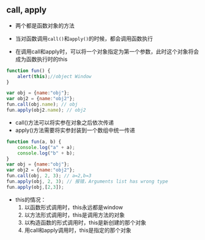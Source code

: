 ﻿## call, apply
- 两个都是函数对象的方法

- 当对函数调用`call()`和`apply()`的时候，都会调用函数执行

- 在调用call和apply时，可以将一个对象指定为第一个参数，此时这个对象将会成为函数执行时的this

```javascript
function fun() {
    alert(this);//object Window
}

var obj = {name:"obj"};
var obj2 = {name:"obj2"};
fun.call(obj.name); // obj
fun.apply(obj2.name); // obj2
```

- call()方法可以将实参在对象之后依次传递
- apply()方法需要将实参封装到一个数组中统一传递

```javascript
function fun(a, b) {
    console.log("a" + a);
    console.log("b" + b);
}
var obj = {name:"obj"};
var obj2 = {name:"obj2"};
fun.call(obj, 2, 3); // a=2,b=3
fun.apply(obj, 2, 3); // 报错，Arguments list has wrong type
fun.apply(obj,[2,3]);
```

- this的情况：
  1. 以函数形式调用时，this永远都是window
  2. 以方法形式调用时，this是调用方法的对象
  3. 以构造函数的形式调用时，this是新创建的那个对象
  4. 用call和apply调用时，this是指定的那个对象



